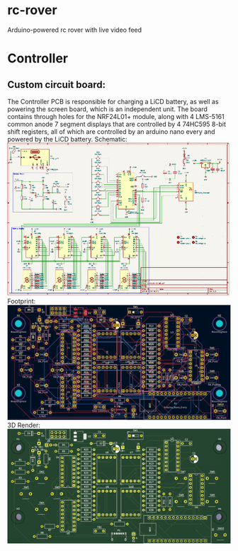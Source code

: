 # rc-rover
Arduino-powered rc rover with live video feed

# Controller
## Custom circuit board:
The Controller PCB is responsible for charging a LiCD battery, as well as powering the screen board, which is an independent unit. The board contains through holes for the NRF24L01+ module, along with 4 LMS-5161 common anode 7 segment displays that are controlled by 4 74HC595 8-bit shift registers, all of which are controlled by an arduino nano every and powered by the LiCD battery.
Schematic:
![alt text](https://github.com/PixelPeely/rc-rover/blob/main/Controller/PCB/Schematic.png?raw=true)
Footprint:
![alt text](https://github.com/PixelPeely/rc-rover/blob/main/Controller/PCB/Footprint.png?raw=true)
3D Render:
![alt text](https://github.com/PixelPeely/rc-rover/blob/main/Controller/PCB/3D_Render.png?raw=true)
